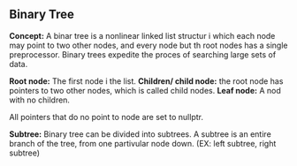 ## Binary Tree
**Concept:** A binar tree is a nonlinear linked list structur i which each node may point to two other nodes, and every node but th root nodes has a single preprocessor. Binary trees expedite the proces of searching large sets of data.

**Root node:** The first node i the list. 
**Children/ child node:** the root node has pointers to two other nodes, which is called child nodes.
**Leaf node:** A nod with no children.

All pointers that do no point to node are set to nullptr.

**Subtree:** Binary tree can be divided into subtrees. A subtree is an entire branch of the tree, from one partivular node down. (EX: left subtree, right subtree)
